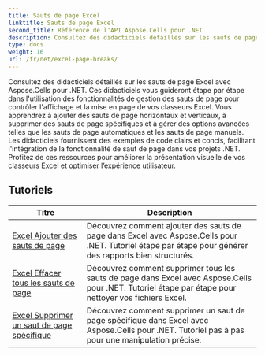 ```yaml
---
title: Sauts de page Excel
linktitle: Sauts de page Excel
second_title: Référence de l'API Aspose.Cells pour .NET
description: Consultez des didacticiels détaillés sur les sauts de page Excel avec Aspose.Cells pour .NET. Améliorez facilement la mise en page de vos classeurs Excel.
type: docs
weight: 16
url: /fr/net/excel-page-breaks/
---
```

Consultez des didacticiels détaillés sur les sauts de page Excel avec Aspose.Cells pour .NET. Ces didacticiels vous guideront étape par étape dans l'utilisation des fonctionnalités de gestion des sauts de page pour contrôler l'affichage et la mise en page de vos classeurs Excel. Vous apprendrez à ajouter des sauts de page horizontaux et verticaux, à supprimer des sauts de page spécifiques et à gérer des options avancées telles que les sauts de page automatiques et les sauts de page manuels. Les didacticiels fournissent des exemples de code clairs et concis, facilitant l'intégration de la fonctionnalité de saut de page dans vos projets .NET. Profitez de ces ressources pour améliorer la présentation visuelle de vos classeurs Excel et optimiser l’expérience utilisateur.

## Tutoriels 
| Titre | Description |
| --- | --- |
| [Excel Ajouter des sauts de page](./excel-add-page-breaks/) | Découvrez comment ajouter des sauts de page dans Excel avec Aspose.Cells pour .NET. Tutoriel étape par étape pour générer des rapports bien structurés. |  
| [Excel Effacer tous les sauts de page](./excel-clear-all-page-breaks/) | Découvrez comment supprimer tous les sauts de page dans Excel avec Aspose.Cells pour .NET. Tutoriel étape par étape pour nettoyer vos fichiers Excel. |  
| [Excel Supprimer un saut de page spécifique](./excel-remove-specific-page-break/) | Découvrez comment supprimer un saut de page spécifique dans Excel avec Aspose.Cells pour .NET. Tutoriel pas à pas pour une manipulation précise. |  